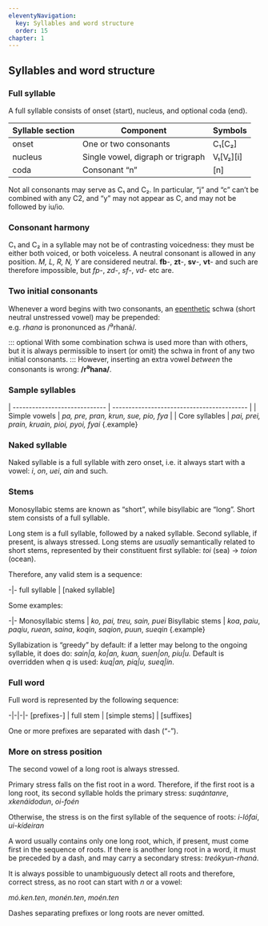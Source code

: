 ```yaml
---
eleventyNavigation:
  key: Syllables and word structure
  order: 15
chapter: 1
---
```

## Syllables and word structure

### Full syllable

A full syllable consists of onset (start), nucleus, and optional coda (end).

| Syllable section | Component                         | Symbols     |
| ---------------- | --------------------------------- | ----------- |
| onset            | One or two consonants             | C₁[C₂]      |
| nucleus          | Single vowel, digraph or trigraph | V₁\[V₂\][i] |
| coda             | Consonant “n”                     | [n]         |

Not all consonants may serve as C₁ and C₂. In particular, “j” and “c” can’t be combined with any C2, and “y” may not appear as C, and may not be followed by iu/io.

### Consonant harmony

C₁ and C₂ in a syllable may not be of contrasting voicedness: they must be either both voiced, or both voiceless. A neutral consonant is allowed in any position. *M, L, R, N, Y* are considered neutral.
**fb**-, **zt**-, **sv**-, **vt**- and such are therefore impossible, but *fp*-, *zd*-, *sf*-, *vd*- etc are.

### Two initial consonants

Whenever a word begins with two consonants, an
[epenthetic](https://en.wikipedia.org/wiki/Epenthesis) schwa (short neutral
unstressed vowel) may be prepended:<br> e.g. *rhana* is prononunced as
/<sup>ə</sup>rhaná/.

::: optional
With some combination schwa is used more than with others, but it is always
permissible to insert (or omit) the schwa in front of any two initial consonants.
:::
However, inserting an extra vowel <i>between</i> the consonants is wrong: **/r<sup>ə</sup>hana/**.

### Sample syllables
| ----------------------------- | ------------------------------------------ |
| Simple vowels                 | *pa, pre, pran, krun, sue, pio, fya*         |
| Core syllables                | *pai, prei, prain, kruain, pioi, pyoi, fyai* {.example}

### Naked syllable

Naked syllable is a full syllable with zero onset, i.e. it always start with a vowel: *i*, *on*, *uei*, *ain* and such.

### Stems

Monosyllabic stems are known as “short”, while bisyllabic are “long”. Short stem consists of a full syllable.

Long stem is a full syllable, followed by a naked syllable.  Second syllable, if present, is always stressed.  Long stems are <i>usually</i> semantically related to short stems, represented by their constituent first syllable: *toi* (sea) → *toion* (ocean).

Therefore, any valid stem is a sequence:

-|-
full syllable | [naked syllable]

Some examples:

-|-
Monosyllabic stems | *ko, pai, treu, sain, puei*
Bisyllabic stems | *koa*, *paiu*, *paqiu*, *ruean*, *saina*, *koqin*, *saqion*, *puun*, *sueqin* {.example}


Syllabization is “greedy” by default: if a letter may belong to the ongoing
syllable, it does do: *sain|a, ko|an, kuan, suen|on,  piu|u.*  Default is
overridden when *q* is used: *kuq|an, piq|u, sueq|in*.

### Full word

Full word is represented by the following sequence:

-|-|-|-
[prefixes-] | full stem | [simple stems] | [suffixes]

One or more prefixes are separated with dash (“-”).

### More on stress position

The second vowel of a long root is always stressed.

Primary stress falls on the fist root in a word. Therefore, if the first root is a long root, its second syllable holds the primary stress:
*suqántanre*, *xkenáidodun*, *oi-foén*

Otherwise, the stress is on the first syllable of the sequence of roots:
*i-lófai*, *ui-kídeiran*

A word usually contains only one long root, which, if present, must come first in the sequence of roots. If there is another long root in a word, it must be preceded by a dash, and may carry a secondary stress: *treókyun-rhaná*.

It is always possible to unambiguously detect all roots and therefore, correct stress, as no root can start with *n* or a vowel:

*mó.ken.ten*, *monén.ten*, *moén.ten*

Dashes separating prefixes or long roots are never omitted.
